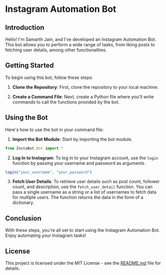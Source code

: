 # Instagram Automation Bot

## Introduction

Hello! I'm Samarth Jain, and I've developed an Instagram Automation Bot. This bot allows you to perform a wide range of tasks, from liking posts to fetching user details, among other functionalities.

## Getting Started

To begin using this bot, follow these steps:

1. **Clone the Repository**: First, clone the repository to your local machine.

2. **Create a Command File**: Next, create a Python file where you'll write commands to call the functions provided by the bot.

## Using the Bot

Here's how to use the bot in your command file:

1. **Import the Bot Module**: Start by importing the bot module.
```javascript
from InstaBot.Bot import *
```

2. **Log In to Instagram**: To log in to your Instagram account, use the `login` function by passing your username and password as arguments.
```javascript
login("your_username", "your_password")
```

3. **Fetch User Details**: To retrieve user details such as post count, follower count, and description, use the `fetch_user_detail` function. You can pass a single username as a string or a list of usernames to fetch data for multiple users. The function returns the data in the form of a dictionary.


## Conclusion

With these steps, you're all set to start using the Instagram Automation Bot. Enjoy automating your Instagram tasks!

## License

This project is licensed under the MIT License - see the [README.md](README.md) file for details.
